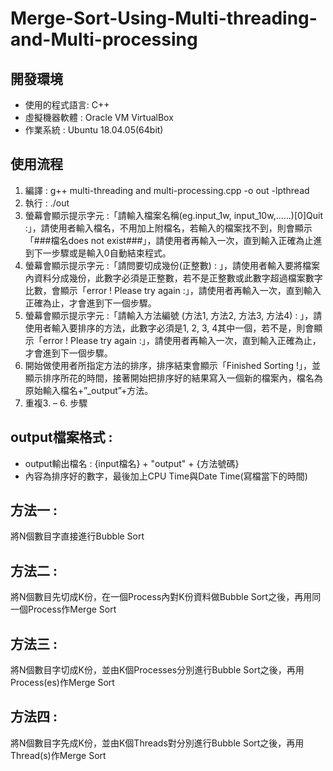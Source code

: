 # Merge-Sort-Using-Multi-threading-and-Multi-processing

## 開發環境
- 使用的程式語言: C++
- 虛擬機器軟體 : Oracle VM VirtualBox
- 作業系統 : Ubuntu 18.04.05(64bit)

## 使用流程
1. 編譯 : g++ multi-threading and multi-processing.cpp -o out -lpthread
2. 執行 : ./out
3. 螢幕會顯示提示字元 :「請輸入檔案名稱(eg.input_1w, input_10w,......)[0]Quit :」，請使用者輸入檔名，不用加上附檔名，若輸入的檔案找不到，則會顯示「###檔名does not exist###」，請使用者再輸入一次，直到輸入正確為止進到下一步驟或是輸入0自動結束程式。
4. 螢幕會顯示提示字元 :「請問要切成幾份(正整數) : 」，請使用者輸入要將檔案內資料分成幾份，此數字必須是正整數，若不是正整數或此數字超過檔案數字比數，會顯示「error ! Please try again :」，請使用者再輸入一次，直到輸入正確為止，才會進到下一個步驟。
5. 螢幕會顯示提示字元 :「請輸入方法編號 (方法1, 方法2, 方法3, 方法4) :  」，請使用者輸入要排序的方法，此數字必須是1, 2, 3, 4其中一個，若不是，則會顯示「error ! Please try again :」，請使用者再輸入一次，直到輸入正確為止，才會進到下一個步驟。
6. 開始做使用者所指定方法的排序，排序結束會顯示「Finished Sorting !」，並顯示排序所花的時間，接著開始把排序好的結果寫入一個新的檔案內，檔名為原始輸入檔名+”_output”+方法。
7. 重複3. – 6. 步驟

## output檔案格式 : 
- output輸出檔名 : {input檔名} + "output" + {方法號碼}
- 內容為排序好的數字，最後加上CPU Time與Date Time(寫檔當下的時間)

## 方法一 : 
將N個數目字直接進行Bubble Sort

## 方法二 :
將N個數目先切成K份，在一個Process內對K份資料做Bubble Sort之後，再用同一個Process作Merge Sort

## 方法三 : 
將N個數目字切成K份，並由K個Processes分別進行Bubble Sort之後，再用Process(es)作Merge Sort

## 方法四 : 
將N個數目字先成K份，並由K個Threads對分別進行Bubble Sort之後，再用Thread(s)作Merge Sort
